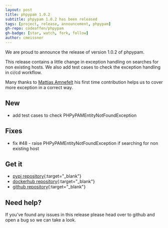 ```yaml
---
layout: post
title: phpypam 1.0.2
subtitle: phpypam 1.0.2 has been released
tags: [project, release, announcement, phpypam]
gh-repo: codeaffen/phpypam
gh-badge: [star, watch, fork, follow]
author: cmeissner
---
```


We are proud to announce the release of version 1.0.2 of phpypam.

This release contains a little change in exception handling on searches for non existing hosts.
We also add test cases to check the exception handling in ci/cd workflow.

Many thanks to [Mattias Amnefelt](https://github.com/mattiasa) his first time contribution helps us to cover more exception in a correct way.

## New

* add test cases to check PHPyPAMEntityNotFoundException

## Fixes

* fix #48 - raise PHPyPAMEntityNotFoundException if searching for non existing host

## Get it

* [pypi repository](https://pypi.org/project/phpypam/){:target="_blank"}
* [dockerhub repository](https://hub.docker.com/r/codeaffen/phpypam){:target="_blank"}
* [github repository](https://github.com/codeaffen/phpypam){:target="_blank"}

## Need help?

If you’ve found any issues in this release please head over to github and open a bug so we can take a look.
